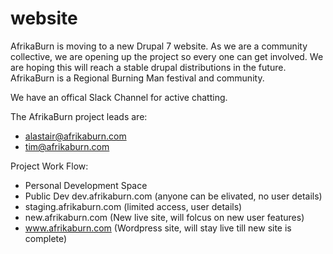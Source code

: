 # website
AfrikaBurn is moving to a new Drupal 7 website. As we are a community collective, we are opening up the project so every one can get involved. We are hoping this will reach a stable drupal distributions in the future. AfrikaBurn is a Regional Burning Man festival and community.

We have an offical Slack Channel for active chatting.

The AfrikaBurn project leads are:
  * alastair@afrikaburn.com
  * tim@afrikaburn.com

Project Work Flow:
  * Personal Development Space
  * Public Dev dev.afrikaburn.com (anyone can be elivated, no user details)
  * staging.afrikaburn.com (limited access, user details)
  * new.afrikaburn.com (New live site, will folcus on new user features)
  * www.afrikaburn.com (Wordpress site, will stay live till new site is complete)
   
